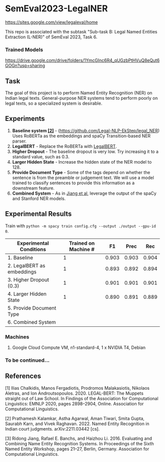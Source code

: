 # SemEval2023-LegalNER

https://sites.google.com/view/legaleval/home

This repo is associated with the subtask "Sub-task B: Legal Named Entities Extraction (L-NER)" of SemEval 2023, Task 6.

### Trained Models
https://drive.google.com/drive/folders/1YmcGInc6R4_qUGzbPtHVuQ8eQut6GOGn?usp=sharing

## Task
The goal of this project is to perform Named Entity Recognition (NER) on Indian legal texts. General-purpose NER systems tend to perform poorly on legal texts, so a specialized system is desirable.

## Experiments

1. **Baseline system [[2]](#2)** - (https://github.com/Legal-NLP-EkStep/legal_NER) Uses RoBERTa as the embeddings and spaCy Transition-based NER parser.
2. **LegalBERT** - Replace the RoBERTa with [LegalBERT](#1).
3. **Higher Dropout** - The baseline dropout is very low. Try increasing it to a standard value, such as 0.3.
4. **Larger Hidden State** - Increase the hidden state of the NER model to 128.
5. **Provide Document Type** - Some of the tags depend on whether the sentence is from the preamble or judgement text. We will use a model trained to classify sentences to provide this information as a downstream feature.
6. **Combined System** - As in [Jiang et al](#3), leverage the output of the spaCy and Stanford NER models.

## Experimental Results

Train with `python -m spacy train config.cfg --output ./output --gpu-id 0`.

| Experimental Conditions | Trained on Machine # | F1 | Prec | Rec |
| --- | --- | --- | --- | --- |
| 1. Baseline | 1 | 0.903 | 0.903 | 0.904 |
| 2. LegalBERT as embeddings | 1 | 0.893 | 0.892 | 0.894 |
| 3. Higher Dropout (0.3) | 1 | 0.901 | 0.901 | 0.901 |
| 4. Larger Hidden State | 1 | 0.890 | 0.891 | 0.889 |
| 5. Provide Document Type |  | | |
| 6. Combined System |  | | |


### Machines
1. Google Cloud Compute VM, n1-standard-4, 1 x NVIDIA T4, Debian

### To be continued...

## References
<a id="1">[1]</a>  Ilias Chalkidis, Manos Fergadiotis, Prodromos Malakasiotis, Nikolaos Aletras, and Ion Androutsopoulos. 2020. LEGAL-BERT: The Muppets straight out of Law School. In Findings of the Association for Computational Linguistics: EMNLP 2020, pages 2898–2904, Online. Association for Computational Linguistics.

<a id="2">[2]</a> Prathamesh Kalamkar, Astha Agarwal, Aman Tiwari, Smita Gupta, Saurabh Karn, and Vivek Raghavan. 2022. Named Entity Recognition in Indian court judgments. arXiv:2211.03442 [cs].

<a id="3">[3]</a> Ridong Jiang, Rafael E. Banchs, and Haizhou Li. 2016. Evaluating and Combining Name Entity Recognition Systems. In Proceedings of the Sixth Named Entity Workshop, pages 21–27, Berlin, Germany. Association for Computational Linguistics.

